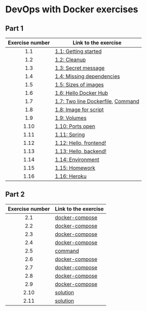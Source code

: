 # DevOps with Docker exercises

## Part 1

| Exercise number | Link to the exercise |
|:---:|---|
| 1.1 | [1.1: Getting started](https://github.com/Miniaya/HY_DevOpsDocker/blob/main/part1/1.1.png) |
| 1.2 | [1.2: Cleanup](https://github.com/Miniaya/HY_DevOpsDocker/blob/main/part1/1.2.md) |
| 1.3 | [1.3: Secret message](https://github.com/Miniaya/HY_DevOpsDocker/blob/main/part1/1.3.md) |
| 1.4 | [1.4: Missing dependencies](https://github.com/Miniaya/HY_DevOpsDocker/blob/main/part1/1.4.md) |
| 1.5 | [1.5: Sizes of images](https://github.com/Miniaya/HY_DevOpsDocker/blob/main/part1/1.5.png) |
| 1.6 | [1.6: Hello Docker Hub](https://github.com/Miniaya/HY_DevOpsDocker/blob/main/part1/1.6.png) |
| 1.7 | [1.7: Two line Dockerfile](https://github.com/Miniaya/HY_DevOpsDocker/blob/main/part1/1.7.%20Dockerfile), [Command](https://github.com/Miniaya/HY_DevOpsDocker/blob/main/part1/1.7.png) |
| 1.8 | [1.8: Image for script](https://github.com/Miniaya/HY_DevOpsDocker/blob/main/part1/1.8.%20Dockerfile) |
| 1.9 | [1.9: Volumes](https://github.com/Miniaya/HY_DevOpsDocker/blob/main/part1/1.9.md) |
| 1.10 | [1.10: Ports open](https://github.com/Miniaya/HY_DevOpsDocker/blob/main/part1/1.10.png) |
| 1.11 | [1.11: Spring](https://github.com/Miniaya/HY_DevOpsDocker/blob/main/part1/1.11.%20Dockerfile) |
| 1.12 | [1.12: Hello, frontend!](https://github.com/Miniaya/HY_DevOpsDocker/blob/main/part1/1.12.%20Dockerfile) |
| 1.13 | [1.13: Hello, backend!](https://github.com/Miniaya/HY_DevOpsDocker/blob/main/part1/1.13.%20Dockerfile) |
| 1.14 | [1.14: Environment](https://github.com/Miniaya/HY_DevOpsDocker/blob/main/part1/1.14.md) |
| 1.15 | [1.15: Homework](https://hub.docker.com/repository/docker/miniaya/match-checker) |
| 1.16 | [1.16: Heroku](https://devops-docker-exercise.herokuapp.com/) |

## Part 2

| Exercise number | Link to the exercise |
|:---:|---|
| 2.1 | [docker-compose](https://github.com/Miniaya/HY_DevOpsDocker/blob/main/part2/2.1.%20docker-compose.yml) |
| 2.2 | [docker-compose](https://github.com/Miniaya/HY_DevOpsDocker/blob/main/part2/2.2.%20docker-compose.yml) |
| 2.3 | [docker-compose](https://github.com/Miniaya/HY_DevOpsDocker/blob/main/part2/2.3.%20docker-compose.yml) |
| 2.4 | [docker-compose](https://github.com/Miniaya/HY_DevOpsDocker/blob/main/part2/2.4.%20docker-compose.yml) |
| 2.5 | [command](https://github.com/Miniaya/HY_DevOpsDocker/blob/main/part2/2.5.png) |
| 2.6 | [docker-compose](https://github.com/Miniaya/HY_DevOpsDocker/blob/main/part2/2.6.%20docker-compose.yml) |
| 2.7 | [docker-compose](https://github.com/Miniaya/HY_DevOpsDocker/blob/main/part2/2.7.%20docker-compose.yml) |
| 2.8 | [docker-compose](https://github.com/Miniaya/HY_DevOpsDocker/blob/main/part2/2.8.%20docker-compose.yml) |
| 2.9 | [docker-compose](https://github.com/Miniaya/HY_DevOpsDocker/blob/main/part2/2.9.%20docker-compose.yml) |
| 2.10 | [solution](https://github.com/Miniaya/HY_DevOpsDocker/blob/main/part2/2.10.md) |
| 2.11 | [solution](https://github.com/Miniaya/HY_DevOpsDocker/blob/main/part2/2.11.md) |
